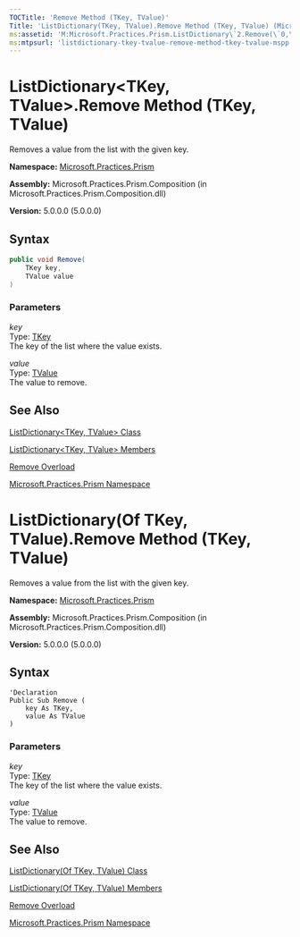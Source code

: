 ```yaml
---
TOCTitle: 'Remove Method (TKey, TValue)'
Title: 'ListDictionary(TKey, TValue).Remove Method (TKey, TValue) (Microsoft.Practices.Prism)'
ms:assetid: 'M:Microsoft.Practices.Prism.ListDictionary\`2.Remove(\`0,\`1)'
ms:mtpsurl: 'listdictionary-tkey-tvalue-remove-method-tkey-tvalue-mspp.md'
---
```



# ListDictionary&lt;TKey, TValue&gt;.Remove Method (TKey, TValue)

Removes a value from the list with the given key.

**Namespace:** [Microsoft.Practices.Prism](/patterns-practices/reference/mspp-namespace)

**Assembly:** Microsoft.Practices.Prism.Composition (in Microsoft.Practices.Prism.Composition.dll)

**Version:** 5.0.0.0 (5.0.0.0)

## Syntax

~~~C#
public void Remove(
	TKey key,
	TValue value
)
~~~

### Parameters

_key_  
Type: [TKey](/patterns-practices/reference/listdictionary-tkey-tvalue-class-mspp)  
The key of the list where the value exists.

_value_  
Type: [TValue](/patterns-practices/reference/listdictionary-tkey-tvalue-class-mspp)  
The value to remove.

## See Also

[ListDictionary&lt;TKey, TValue&gt; Class](/patterns-practices/reference/listdictionary-tkey-tvalue-class-mspp)

[ListDictionary&lt;TKey, TValue&gt; Members](/patterns-practices/reference/listdictionary-tkey-tvalue-members-mspp)

[Remove Overload](/patterns-practices/reference/listdictionary-tkey-tvalue-remove-method-mspp)

[Microsoft.Practices.Prism Namespace](/patterns-practices/reference/mspp-namespace)

# ListDictionary(Of TKey, TValue).Remove Method (TKey, TValue)

Removes a value from the list with the given key.

**Namespace:** [Microsoft.Practices.Prism](/patterns-practices/reference/mspp-namespace)

**Assembly:** Microsoft.Practices.Prism.Composition (in Microsoft.Practices.Prism.Composition.dll)

**Version:** 5.0.0.0 (5.0.0.0)

## Syntax

~~~VB
'Declaration
Public Sub Remove ( 
	key As TKey,
	value As TValue
)
~~~

### Parameters

_key_  
Type: [TKey](/patterns-practices/reference/listdictionary-tkey-tvalue-class-mspp)  
The key of the list where the value exists.

_value_  
Type: [TValue](/patterns-practices/reference/listdictionary-tkey-tvalue-class-mspp)  
The value to remove.

## See Also

[ListDictionary(Of TKey, TValue) Class](/patterns-practices/reference/listdictionary-tkey-tvalue-class-mspp)

[ListDictionary(Of TKey, TValue) Members](/patterns-practices/reference/listdictionary-tkey-tvalue-members-mspp)

[Remove Overload](/patterns-practices/reference/listdictionary-tkey-tvalue-remove-method-mspp)

[Microsoft.Practices.Prism Namespace](/patterns-practices/reference/mspp-namespace)
